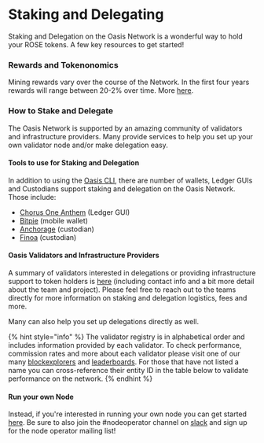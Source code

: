 # Staking and Delegating

Staking and Delegation on the Oasis Network is a wonderful way to hold your ROSE tokens. A few key resources to get started!

### Rewards and Tokenonomics

Mining rewards vary over the course of the Network. In the first four years rewards will range between 20-2% over time. More [here](https://docs.oasis.dev/oasis-network-primer/token-metrics-and-distribution#staking-incentives).

### How to Stake and Delegate

The Oasis Network is supported by an amazing community of validators and infrastructure providers. Many provide services to help you set up your own validator node and/or make delegation easy.

#### Tools to use for Staking and Delegation

In addition to using the [Oasis CLI](https://app.gitbook.com/@oasisprotocol/s/general/~/drafts/-MMQWgyLljbUORgRYwzo/use-your-tokens/oasis-cli-tools), there are number of wallets, Ledger GUIs and Custodians support staking and delegation on the Oasis Network. Those include:

* [Chorus One Anthem](https://anthem.chorus.one/) \(Ledger GUI\)
* [Bitpie](https://bitpie.com/) \(mobile wallet\)
* [Anchorage](https://anchorage.com/) \(custodian\)
* [Finoa](https://finoa.io/) \(custodian\)

#### Oasis Validators and Infrastructure Providers

A summary of validators interested in delegations or providing infrastructure support to token holders is [here](https://airtable.com/shrPKNSKjc8rkAhEn) \(including contact info and a bit more detail about the team and project\). Please feel free to reach out to the teams directly for more information on staking and delegation logistics, fees and more. 

Many can also help you set up delegations directly as well.

{% hint style="info" %}
The validator registry is in alphabetical order and includes information provided by each validator. To check performance, commission rates and more about each validator please visit one of our many [blockexplorers](www.oasisscan.com) and [leaderboards](https://hubble.figment.io/oasis/chains/mainnet-beta). For those that have not listed a name you can cross-reference their entity ID in the table below to validate performance on the network.
{% endhint %}

#### Run your own Node

Instead, if you're interested in running your own node you can get started [here](../run-a-node/node-operator-overview.md). Be sure to also join the \#nodeoperator channel on [slack](www.oasisprotocol.org/slack) and sign up for the node operator mailing list!





